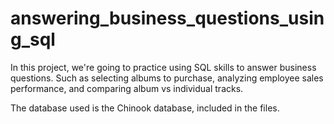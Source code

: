 # answering_business_questions_using_sql

In this project, we're going to practice using SQL skills to answer business questions. Such as selecting albums to purchase, analyzing employee sales performance, and comparing album vs individual tracks. 

The database used is the Chinook database, included in the files.
